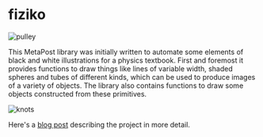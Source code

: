 # fiziko

![pulley](https://user-images.githubusercontent.com/7447349/45599924-c3a3f700-b9fc-11e8-9996-f27555c4ded5.png)

This MetaPost library was initially written to automate some elements of black and white illustrations for a physics textbook. First and foremost it provides functions to draw things like lines of variable width, shaded spheres and tubes of different kinds, which can be used to produce images of a variety of objects. The library also contains functions to draw some objects constructed from these primitives.

![knots](https://user-images.githubusercontent.com/7447349/69825221-8e5d8080-121f-11ea-956e-cb58f7483d6b.png)

Here's a [blog post](https://m.habr.com/en/post/454376/) describing the project in more detail.
